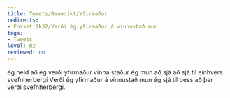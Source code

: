 ```yaml
---
title: Tweets/Benedikt/Yfirmaður
redirects:
- Forseti2k32/Verði ég yfirmaður á vinnustað mun
tags:
- Tweets
level: B2
reviewed: no
---
```

<vocabulary>
ég held að ég verði
yfirmaður
vinna
staður
ég mun
að sjá
að sjá til einhvers
svefnherbergi
</vocabulary>
<Tweet
data-translate="true"audio="o2Js.mp3"
id="660387447524691968"
date="1446283611000"
favorites="9"
user_name="Benedikt"
handle="forseti2k32"
user_picture="Tweet-forseti2k32-1rhck2j.jpg"
verified=""
>Verði ég yfirmaður á vinnustað mun ég sjá til þess að þar verði svefnherbergi.</Tweet>
